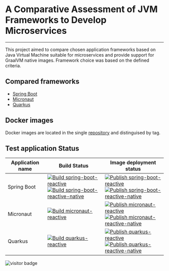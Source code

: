 # A Comparative Assessment of JVM Frameworks to Develop Microservices
---

This project aimed to compare chosen application frameworks based on Java Virtual Machine suitable for microservices and provide support for GraalVM native images. Framework choice was based on the defined criteria.

## Compared frameworks

- [Spring Boot](https://spring.io/projects/spring-boot)
- [Micronaut](https://micronaut.io/)
- [Quarkus](https://quarkus.io/)

## Docker images

Docker images are located in the single [repository](https://hub.docker.com/r/latusikl/comparative-analysis/tags) and distinguised by tag.

## Test application Status

|Application name | Build Status | Image deployment status|
--- | --- | ---
|Spring Boot| [![Build spring-boot-reactive](https://github.com/latusikl/jvm-frameworks-comparative-assessment/actions/workflows/build-test-spring-boot-reactive.yml/badge.svg)](https://github.com/latusikl/jvm-frameworks-comparative-assessment/actions/workflows/build-test-spring-boot-reactive.yml)</br>[![Build spring-boot-reactive-native](https://github.com/latusikl/jvm-frameworks-comparative-assessment/actions/workflows/build-test-spring-boot-reactive-native.yml/badge.svg?branch=develop)](https://github.com/latusikl/jvm-frameworks-comparative-assessment/actions/workflows/build-test-spring-boot-reactive-native.yml) | [![Publish spring-boot-reactive](https://github.com/latusikl/jvm-frameworks-comparative-assessment/actions/workflows/publish-spring-boot-reactive.yml/badge.svg)](https://github.com/latusikl/jvm-frameworks-comparative-assessment/actions/workflows/publish-spring-boot-reactive.yml)</br>[![Publish spring-boot-reactive-native](https://github.com/latusikl/jvm-frameworks-comparative-assessment/actions/workflows/publish-spring-boot-reactive-native.yml/badge.svg)](https://github.com/latusikl/jvm-frameworks-comparative-assessment/actions/workflows/publish-spring-boot-reactive-native.yml)|
|Micronaut|[![Build micronaut-reactive](https://github.com/latusikl/jvm-frameworks-comparative-assessment/actions/workflows/build-test-micronaut-reactive.yml/badge.svg)](https://github.com/latusikl/jvm-frameworks-comparative-assessment/actions/workflows/build-test-micronaut-reactive.yml)|[![Publish micronaut-reactive](https://github.com/latusikl/jvm-frameworks-comparative-assessment/actions/workflows/publish-micronaut-reactive.yml/badge.svg)](https://github.com/latusikl/jvm-frameworks-comparative-assessment/actions/workflows/publish-micronaut-reactive.yml)</br>[![Publish micronaut-reactive-native](https://github.com/latusikl/jvm-frameworks-comparative-assessment/actions/workflows/publish-micronaut-reactive-native.yml/badge.svg)](https://github.com/latusikl/jvm-frameworks-comparative-assessment/actions/workflows/publish-micronaut-reactive-native.yml)|
|Quarkus|[![Build quarkus-reactive](https://github.com/latusikl/jvm-frameworks-comparative-assessment/actions/workflows/build-test-quarkus-reactive.yml/badge.svg)](https://github.com/latusikl/jvm-frameworks-comparative-assessment/actions/workflows/build-test-quarkus-reactive.yml)|[![Publish quarkus-reactive](https://github.com/latusikl/jvm-frameworks-comparative-assessment/actions/workflows/publish-quarkus-reactive.yml/badge.svg)](https://github.com/latusikl/jvm-frameworks-comparative-assessment/actions/workflows/publish-quarkus-reactive.yml)</br>[![Publish quarkus-reactive-native](https://github.com/latusikl/jvm-frameworks-comparative-assessment/actions/workflows/publish-quarkus-reactive-native.yml/badge.svg)](https://github.com/latusikl/jvm-frameworks-comparative-assessment/actions/workflows/publish-quarkus-reactive-native.yml)|


<img src="https://visitor-badge.glitch.me/badge?page_id=latusikl.jvm.comp" alt="visitor badge"/>
